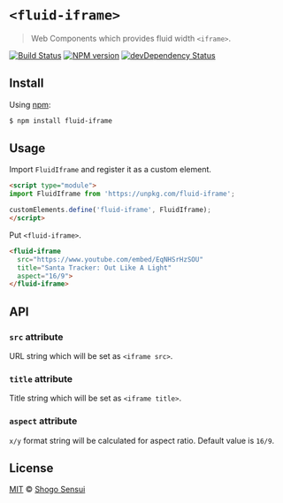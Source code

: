# `<fluid-iframe>`

> Web Components which provides fluid width `<iframe>`.

[![Build Status](https://travis-ci.org/1000ch/fluid-iframe.svg?branch=master)](https://travis-ci.org/1000ch/fluid-iframe)
[![NPM version](https://badge.fury.io/js/fluid-iframe.svg)](http://badge.fury.io/js/fluid-iframe)
[![devDependency Status](https://david-dm.org/1000ch/fluid-iframe/dev-status.svg)](https://david-dm.org/1000ch/fluid-iframe?type=dev)

## Install

Using [npm](https://www.npmjs.org/package/fluid-iframe):

```sh
$ npm install fluid-iframe
```

## Usage

Import `FluidIframe` and register it as a custom element.

```html
<script type="module">
import FluidIframe from 'https://unpkg.com/fluid-iframe';

customElements.define('fluid-iframe', FluidIframe);
</script>
```

Put `<fluid-iframe>`.

```html
<fluid-iframe
  src="https://www.youtube.com/embed/EqNHSrHzSOU"
  title="Santa Tracker: Out Like A Light"
  aspect="16/9">
</fluid-iframe>
```

## API

### `src` attribute

URL string which will be set as `<iframe src>`.

### `title` attribute

Title string which will be set as `<iframe title>`.

### `aspect` attribute

`x/y` format string will be calculated for aspect ratio. Default value is `16/9`.

## License

[MIT](https://1000ch.mit-license.org) © [Shogo Sensui](https://github.com/1000ch)

